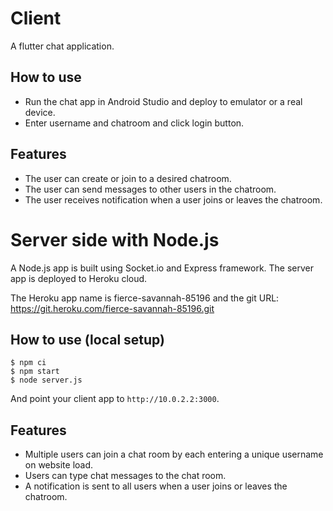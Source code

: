 # Client

A flutter chat application.

## How to use

- Run the chat app in Android Studio and deploy to emulator or a real device.
- Enter username and chatroom and click login button.

## Features

- The user can create or join to a desired chatroom.
- The user can send messages to other users in the chatroom.
- The user receives notification when a user joins or leaves the chatroom.


# Server side with Node.js

A Node.js app is built using Socket.io and Express framework. The server app is deployed to Heroku cloud. 

The Heroku app name is fierce-savannah-85196 and the git URL: https://git.heroku.com/fierce-savannah-85196.git

## How to use (local setup)

```
$ npm ci
$ npm start
$ node server.js
```

And point your client app to `http://10.0.2.2:3000`.

## Features

- Multiple users can join a chat room by each entering a unique username
on website load.
- Users can type chat messages to the chat room.
- A notification is sent to all users when a user joins or leaves
the chatroom.
